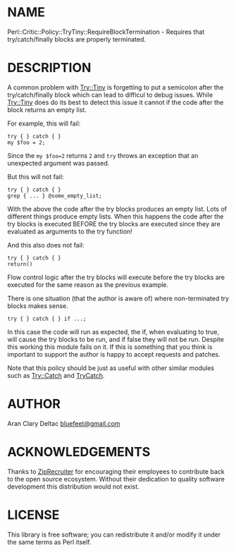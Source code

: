# NAME

Perl::Critic::Policy::TryTiny::RequireBlockTermination - Requires that
try/catch/finally blocks are properly terminated.

# DESCRIPTION

A common problem with [Try::Tiny](https://metacpan.org/pod/Try::Tiny) is forgetting to put a semicolon after the
try/catch/finally block which can lead to difficul to debug issues.  While
[Try::Tiny](https://metacpan.org/pod/Try::Tiny) does do its best to detect this issue it cannot if the code after
the block returns an empty list.

For example, this will fail:

    try { } catch { }
    my $foo = 2;

Since the `my $foo=2` returns `2` and `try` throws an exception that an
unexpected argument was passed.

But this will not fail:

    try { } catch { }
    grep { ... } @some_empty_list;

With the above the code after the try blocks produces an empty list.  Lots of
different things produce empty lists.  When this happens the code after the try
blocks is executed BEFORE the try blocks are executed since they are evaluated
as arguments to the try function!

And this also does not fail:

    try { } catch { }
    return()

Flow control logic after the try blocks will execute before the try blocks are executed
for the same reason as the previous example.

There is one situation (that the author is aware of) where non-terminated try blocks
makes sense.

    try { } catch { } if ...;

In this case the code will run as expected, the if, when evaluating to true, will
cause the try blocks to be run, and if false they will not be run.  Despite this
working this module fails on it.  If this is something that you think is important
to support the author is happy to accept requests and patches.

Note that this policy should be just as useful with other similar modules such as
[Try::Catch](https://metacpan.org/pod/Try::Catch) and [TryCatch](https://metacpan.org/pod/TryCatch).

# AUTHOR

Aran Clary Deltac <bluefeet@gmail.com>

# ACKNOWLEDGEMENTS

Thanks to [ZipRecruiter](https://www.ziprecruiter.com/)
for encouraging their employees to contribute back to the open
source ecosystem.  Without their dedication to quality software
development this distribution would not exist.

# LICENSE

This library is free software; you can redistribute it and/or modify
it under the same terms as Perl itself.
